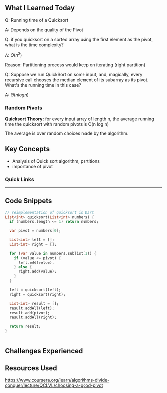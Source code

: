 ## What I Learned Today

Q: Running time of a Quicksort

A: Depends on the quality of the Pivot

Q: if you quicksort on a sorted array using the first element as the pivot, what is the time complexity?

A: $\Theta(n^2)$  

Reason: Partitioning process would keep on iterating (right partition)

Q: Suppose we run QuickSort on some input, and, magically, every recursive call chooses the median element of its subarray as its pivot.  What's the running time in this case?

A:  $\Theta (n log n)$

### **Random Pivots**

**Quicksort Theory:** for every input array of length n, the average running time the quicksort with random pivots is O(n log n)

The average is over random choices made by the algorithm.

## Key Concepts

- Analysis of Quick sort algorithm, partitions
- importance of pivot

### Quick Links

---

## Code Snippets

```dart
// reimplementation of quicksort in Dart
List<int> quicksort(List<int> numbers) {
  if (numbers.length <= 1) return numbers;

  var pivot = numbers[0];

  List<int> left = [];
  List<int> right = [];

  for (var value in numbers.sublist(1)) {
    if (value <= pivot) {
      left.add(value);
    } else {
      right.add(value);
    }
  }

  left = quicksort(left);
  right = quicksort(right);

  List<int> result = [];
  result.addAll(left);
  result.add(pivot);
  result.addAll(right);

  return result;
}
```

```dart

```

## Challenges Experienced

## Resources Used

https://www.coursera.org/learn/algorithms-divide-conquer/lecture/QCLVL/choosing-a-good-pivot